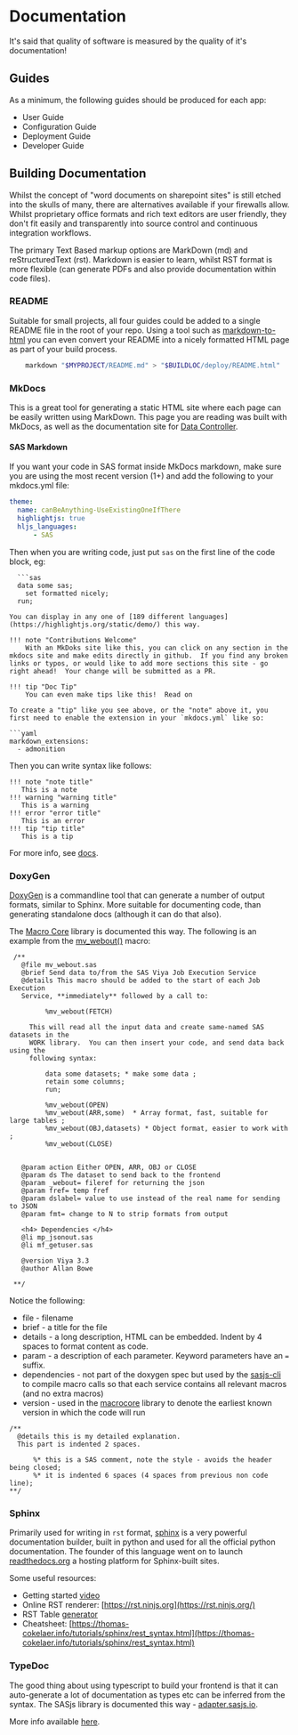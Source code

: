 Documentation
====================

It's said that quality of software is measured by the quality of it's documentation!

## Guides

As a minimum, the following guides should be produced for each app:

* User Guide
* Configuration Guide
* Deployment Guide
* Developer Guide

## Building Documentation

Whilst the concept of "word documents on sharepoint sites" is still etched into the skulls of many, there are alternatives available if your firewalls allow.  Whilst proprietary office formats and rich text editors are user friendly, they don't fit easily and transparently into source control and continuous integration workflows.

The primary Text Based markup options are MarkDown (md) and reStructuredText (rst).  Markdown is easier to learn, whilst RST format is more flexible (can generate PDFs and also provide documentation within code files).

### README

Suitable for small projects, all four guides could be added to a single README file in the root of your repo.  Using a tool such as [markdown-to-html](https://www.npmjs.com/package/markdown-to-html) you can even convert your README into a nicely formatted HTML page as part of your build process.

```Bash
    markdown "$MYPROJECT/README.md" > "$BUILDLOC/deploy/README.html"
```

### MkDocs

This is a great tool for generating a static HTML site where each page can be easily written using MarkDown.  This page you are reading was built with MkDocs, as well as the documentation site for [Data Controller](https://docs.datacontroller.io). 


#### SAS Markdown

If you want your code in SAS format inside MkDocs markdown, make sure you are using the most recent version (1+) and add the following to your mkdocs.yml file:

```yaml
theme:
  name: canBeAnything-UseExistingOneIfThere
  highlightjs: true
  hljs_languages:
      - SAS
```


Then when you are writing code, just put `sas` on the first line of the code block, eg:
```
  ```sas
  data some sas;
    set formatted nicely;
  run;
  ```
```
You can display in any one of [189 different languages](https://highlightjs.org/static/demo/) this way.

!!! note "Contributions Welcome"
    With an MkDoks site like this, you can click on any section in the mkdocs site and make edits directly in github.  If you find any broken links or typos, or would like to add more sections this site - go right ahead!  Your change will be submitted as a PR.

!!! tip "Doc Tip"
    You can even make tips like this!  Read on

To create a "tip" like you see above, or the "note" above it, you first need to enable the extension in your `mkdocs.yml` like so:

```yaml
markdown_extensions:
  - admonition
```

Then you can write syntax like follows:

```plaintext
!!! note "note title"
   This is a note
!!! warning "warning title"
   This is a warning
!!! error "error title"
   This is an error
!!! tip "tip title"
   This is a tip
```

For more info, see [docs](https://squidfunk.github.io/mkdocs-material/reference/admonitions/).


### DoxyGen


[DoxyGen](https://www.doxygen.nl/) is a commandline tool that can generate a number of output formats, similar to Sphinx.  More suitable for documenting code, than generating standalone docs (although it can do that also).

The [Macro Core](https://core.sasjs.io) library is documented this way.  The following is an example from the [mv_webout()](https://core.sasjs.io/mv__webout_8sas.html) macro:

```sas
 /**
   @file mv_webout.sas
   @brief Send data to/from the SAS Viya Job Execution Service
   @details This macro should be added to the start of each Job Execution
   Service, **immediately** followed by a call to:
 
         %mv_webout(FETCH)
 
     This will read all the input data and create same-named SAS datasets in the
     WORK library.  You can then insert your code, and send data back using the
     following syntax:
 
         data some datasets; * make some data ;
         retain some columns;
         run;
 
         %mv_webout(OPEN)
         %mv_webout(ARR,some)  * Array format, fast, suitable for large tables ;
         %mv_webout(OBJ,datasets) * Object format, easier to work with ;
         %mv_webout(CLOSE)
 
 
   @param action Either OPEN, ARR, OBJ or CLOSE
   @param ds The dataset to send back to the frontend
   @param _webout= fileref for returning the json
   @param fref= temp fref
   @param dslabel= value to use instead of the real name for sending to JSON
   @param fmt= change to N to strip formats from output
 
   <h4> Dependencies </h4>
   @li mp_jsonout.sas
   @li mf_getuser.sas
 
   @version Viya 3.3
   @author Allan Bowe
 
 **/
```

 Notice the following:
 
  * file - filename
  * brief - a title for the file
  * details - a long description, HTML can be embedded.  Indent by 4 spaces to format content as code.  
  * param - a description of each parameter.  Keyword parameters have an `=` suffix.
  * dependencies - not part of the doxygen spec but used by the [sasjs-cli](/sasjs-cli) to compile macro calls so that each service contains all relevant macros (and no extra macros)
  * version - used in the [macrocore](/sasjs-core) library to denote the earliest known version in which the code will run


```sas
/**
  @details this is my detailed explanation.
  This part is indented 2 spaces.

      %* this is a SAS comment, note the style - avoids the header being closed;
      %* it is indented 6 spaces (4 spaces from previous non code line);
**/
```

### Sphinx

Primarily used for writing in `rst` format, [sphinx](https://www.sphinx-doc.org/en/master/index.html) is a very powerful documentation builder, built in python and used for all the official python documentation.  The founder of this language went on to launch [readthedocs.org](https://readthedocs.org) a hosting platform for Sphinx-built sites.


Some useful resources:

* Getting started [video](https://docs.readthedocs.io/en/stable/intro/getting-started-with-sphinx.html)
* Online RST renderer: [https://rst.ninjs.org](https://rst.ninjs.org/)
* RST Table [generator](https://www.tablesgenerator.com/text_tables)
* Cheatsheet: [https://thomas-cokelaer.info/tutorials/sphinx/rest_syntax.html](https://thomas-cokelaer.info/tutorials/sphinx/rest_syntax.html)


### TypeDoc

The good thing about using typescript to build your frontend is that it can auto-generate a lot of documentation as types etc can be inferred from the syntax.  The SASjs library is documented this way - [adapter.sasjs.io](https://adapter.sasjs.io).

More info available [here](https://typedoc.org/).

<meta name="description" content="Be like SAS - write great documentation to keep users, administrators, and future SAS developers happy!">
<meta property="og:image" content="http://euro-travel-example.com/thumbnail.jpg">